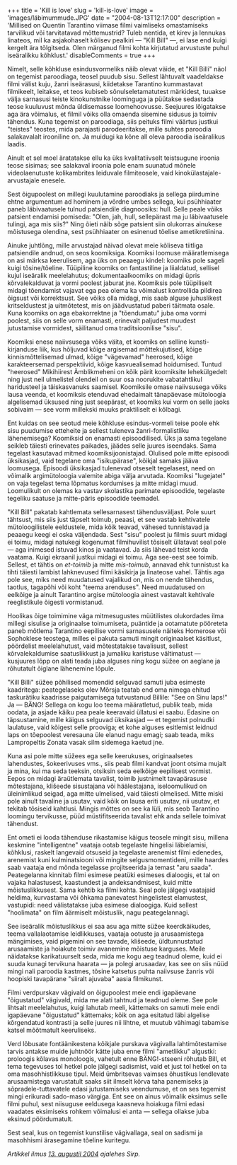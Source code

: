 +++
title = 'Kill is love'
slug = 'kill-is-love'
image = 'images/läbimummude.JPG'
date = "2004-08-13T12:17:00"
description = 'Millised on Quentin Tarantino viimase filmi vaimliseks omastamiseks tarvilikud või tarvitatavad mõttemustrid? Tuleb nentida, et kirev ja lennukas linateos, mil ka asjakohaselt kõlisev pealkiri — "Kill Bill" —, ei lase end kuigi kergelt ära tõlgitseda. Olen märganud filmi kohta kirjutatud arvustuste puhul iseäralikku kõhklust.'
disableComments = true
+++

Nimelt, selle kõhkluse esindusvormeliks näib olevat väide, et "Kill Billi" näol on tegemist paroodiaga, teosel puudub sisu. Sellest lähtuvalt vaadeldakse filmi välist kuju, žanri iseärasusi, kiidetakse Tarantino kummastavat filmikeelt, leitakse, et teos kubiseb sõnulseletamatutest märkidest, tuuakse välja sarnasusi teiste kinokunstnike loominguga ja püütakse sedastada teose kuuluvust mõnda üldisemasse loomehoovusse. Seejuures lõigatakse aga ära võimalus, et filmil võiks olla omaenda sisemine sidusus ja toimiv tähendus. Kuna tegemist on paroodiaga, siis peituks filmi väärtus justkui "teistes" teostes, mida parajasti parodeeritakse, mille suhtes paroodia salakavalalt irooniline on. Ja muidugi ka kõne all oleva paroodia iseäralikus laadis.

Ainult et sel moel äratatakse ellu ka üks kvalitatiivselt teistsugune iroonia teose sisimas; see salakaval iroonia pole enam suunatud mõnele videolaenutuste kolikambrites leiduvale filmiteosele, vaid kinokülastajale-arvustajale enesele.

Sest õigupoolest on millegi kuulutamine paroodiaks ja sellega piirdumine ehtne argumentum ad hominem ja võrdne umbes sellega, kui psühhiaater paneb läbivaatusele tulnud patsiendile diagnoosiks: hull. Selle peale võiks patsient endamisi pomiseda: "Olen, jah, hull, sellepärast ma ju läbivaatusele tulingi, aga mis siis?" Ning õieti näib sõge patsient siin olukorras ainukese mõistusega olendina, sest psühhiaater on esinenud tõelise ametikretiinina.

Ainuke juhtlõng, mille arvustajad näivad olevat meie kõliseva tiitliga patsiendile andnud, on seos koomiksiga. Koomiksi loomuse määratlemisega on asi märksa keerulisem, aga üks on peaaegu kindel: koomiks pole sageli kuigi tõsine/tõeline. Tüüpiline koomiks on fantastiline ja liialdatud, sellisel kujul iseäralik meelelahutus; dokumentaalkoomiks on midagi üpris kõrvalekalduvat ja vormi poolest jaburat jne. Koomiksis pole tüüpiliselt midagi tõendamist vajavat ega pea olema ka võimalust kontrollida pildirea õigsust või korrektsust. See võiks olla midagi, mis saab alguse juhuslikest kritseldustest ja uitmõtetest, mis on jäädvustatud paberi täitmata osale. Kuna koomiks on aga ebakorrektne ja "tõendumatu" juba oma vormi poolest, siis on selle vorm enamasti, erinevalt paljudest muudest jutustamise vormidest, säilitanud oma traditsioonilise "sisu".

Koomiksi enese naiivsusega võiks väita, et koomiks on selline kunsti-kirjanduse liik, kus hõljuvad kõige argisemad mõttekujutised, kõige kinnismõttelisemad ulmad, kõige "vägevamad" heerosed, kõige karakteersemad perspektiivid, kõige kasvuealisemad hoidumised. Tuntud "heerosed" Mikihiirest Ämblikmeheni on kõik pärit koomiksite lehekülgedelt ning just neil ulmelistel olendeil on suur osa noorukite vabatahtlikul haridusteel ja täiskasvanuks saamisel. Koomiksile omase naiivsusega võiks lausa veenda, et koomiksis etenduvad ehedaimalt tänapäevase mütoloogia algelisemad üksused ning just seepärast, et koomiks kui vorm on selle jaoks sobivaim — see vorm millekski muuks praktiliselt ei kõlbagi.

Ent kuidas on see seotud meie kõhkluse esindus-vormeli teise poole ehk sisu puudumise etteheite ja sellest tuleneva žanri-formalistliku lähenemisega? Koomiksid on enamasti episoodilised. Üks ja sama tegelane seikleb täiesti erinevates paikades, jäädes selle juures iseendaks. Sama tegelast kasutavad mitmed koomiksijoonistajad. Olulised pole mitte episoodi üksikasjad, vaid tegelane oma "isikupärase", kõikjal samaks jääva loomusega. Episoodi üksikasjad tulenevad otseselt tegelasest, need on võimalik argimütoloogia valemite abiga välja arvutada. Koomiksi "lugejatel" on vaja tegelast tema lõpmatus kordumises ja mitte midagi muud. Loomulikult on olemas ka vastav skolastika parimate episoodide, tegelaste tegeliku saatuse ja mitte-päris episoodide teemadel.

"Kill Bill" pakatab kahtlemata sellesarnasest tähendusväljast. Pole suurt tähtsust, mis siis just täpselt toimub, peaasi, et see vastab kehtivatele mütoloogilistele eeldustele, mida kõik teavad, vähesed tunnistavad ja peaaegu keegi ei oska väljendada. Sest "sisu" poolest ju filmis suurt midagi ei toimu, midagi natukegi kogenumat filmihuvilist tõsiselt üllatavat seal pole — aga inimesed istuvad kinos ja vaatavad. Ja siis lähevad teist korda vaatama. Kuigi ekraanil justkui midagi ei toimu. Aga see-eest see toimib. Sellest, et tähtis on _et-toimib_ ja mitte _mis-toimub_, annavad ehk tunnistust ka tihti täiesti lambist lahknevused filmi käsikirja ja linateose vahel. Tähtis aga pole see, miks need muudatused vajalikud on, mis on nende tähendus, taotlus, tagapõhi või koht "teema arenduses". Need muudatused on eelkõige ja ainult Tarantino argise mütoloogia ainest vastavalt kehtivale reeglistikule õigesti vormistanud.

Hoolikas õige toimimine väga mitmesugustes müütilistes olukordades ilma millegi sisulise ja originaalse toimumiseta, puäntide ja ootamatute pööreteta paneb mõtlema Tarantino eepilise vormi sarnasusele näiteks Homerose või Sophoklese teostega, milles ei pakuta samuti mingit originaalset käsitlust, pöördelist meelelahutust, vaid mõtestatakse tavalisust, sellest kõrvalekaldumise saatuslikkust ja jumaliku karistuse vältimatust — kusjuures lõpp on alati teada juba alguses ning kogu süžee on aeglane ja rõhutatult õiglane lähenemine lõpule.

"Kill Billi" süžee põhilised momendid selguvad samuti juba esimeste kaadritega: peategelaseks olev Mõrsja teatab end oma nimega ehitud taskurätiku kaadrisse paigutamisega tutvustanud Billile: "See on Sinu laps!" Ja — BÄNG! Sellega on kogu loo teema määratletud, publik teab, mida oodata, ja asjade käiku pea peale keeravaid üllatusi ei saabu. Edasine on täpsustamine, mille käigus selguvad üksikasjad — et tegemist polnudki laulatuse, vaid kõigest selle prooviga; et kohe alguses esitlemist leidnud laps on tõepoolest veresauna üle elanud nagu emagi; saab teada, miks Lampropeltis Zonata vasak silm sidemega kaetud jne.

Kuna asi pole mitte süžees ega selle keerukuses, originaalsetes lahendustes, šokeerivuses vms., siis peab filmi kandvat joont otsima mujalt ja mina, kui ma seda teeksin, otsiksin seda eelkõige eepilisest vormist. Eepos on midagi äraütlemata tavalist, toimib justnimelt tavapärasuse mõtestajana, klišeede sisustajana või häälestajana, iseloomulikud on üleinimlikud seigad, aga mitte ulmelised, vaid täiesti olmelised. Mitte miski pole ainult tavaline ja usutav, vaid kõik on lausa eriti usutav, nii usutav, et tekitab tõsiseid kahtlusi. Mingis mõttes on see ka lüli, mis seob Tarantino loomingu tervikusse, püüd müstifitseerida tavalist ehk anda sellele toimivat tähendust.

Ent ometi ei looda tähenduse rikastamise käigus teosele mingit sisu, millena keskmine "intelligentne" vaataja ootab tegelaste hingelisi läbielamisi, kõhklusi, raskelt langevaid otsuseid ja tegelaste arenemist filmi edenedes, arenemist kuni kulminatsiooni või mingite selgusmomentideni, mille haardes saab vaataja end mõnda tegelasse projitseerida ja temast "aru saada". Peategelanna kinnitab filmi esimese peatüki esimeses dialoogis, et tal on vajaka halastusest, kaastundest ja andeksandmisest, kuid mitte mõistuslikkusest. Sama kehtib ka filmi kohta. Seal pole jälgegi vaatajaid heldima, kurvastama või õhkama panevatest hingelistest elamustest, vastupidi: need välistatakse juba esimese dialoogiga. Kuid sellest "hoolimata" on film äärmiselt mõistuslik, nagu peategelannagi.

See iseäralik mõistuslikkus ei saa asu aga mitte süžee keerdkäikudes, teema vallalaotamise leidlikkuses, vaataja ootuste ja arusaamistega mängimises, vaid pigemini on see tavade, klišeede, üldtunnustatud arusaamiste ja hoiakute toimiv avanemine mõistuse karguses. Meile näidatakse karikatuurselt seda, mida me kogu aeg teadnud oleme, kuid ei suuda kunagi tervikuna haarata — ja polegi arusaadav, kas see on siis nüüd mingi nali paroodia kastmes, tõsine katsetus puhta naiivsuse žanris või hoopiski tavapärane "siiralt ajuvaba" aasia filmikunst.

Filmi verdpurskav vägivald on õigupoolest meie endi igapäevane "õigustatud" vägivald, mida me alati tahtnud ja teadnud oleme. See pole lihtsalt meelelahutus, kuigi lahutab meeli, kättemaks on samuti meie endi igapäevane "õigustatud" kättemaks; kõik on aga esitatud läbi algelise kõrgendatud kontrasti ja selle juures nii lihtne, et muutub vähimagi tabamise katsel mõõtmatult keeruliseks.

Verd lõbusate fontäänikestena kõikjale purskava vägivalla lahtimõtestamise tarvis antakse muide juhtnöör kätte juba enne filmi "ametlikku" algustki: proloogis kõlavas monoloogis, vahetult enne BÄNG!-stseeni rõhutab Bill, et tema tegevuses tol hetkel pole jälgegi sadismist, vaid et just tol hetkel on ta oma masohhistlikkuse tipul. Meid ümbritsevas vaimses õhustikus lendlevate arusaamistega varustatult saaks siit ilmselt kõrva taha panemiseks ja sõpradele-tuttavatele edasi jutustamiseks veendumuse, et on ses tegemist mingi erikuradi sado-maso värgiga. Ent see on ainus võimalik eksimus selle filmi puhul, sest niisuguse eeldusega kaasneva hoiakuga filmi edasi vaadates eksimiseks rohkem võimalusi ei anta — sellega ollakse juba eksinud pöördumatult.

Sest seal, kus on tegemist kunstilise vägivallaga, seal on sadismi ja masohhismi ärasegamine tõeline kuritegu.

_Artikkel ilmus [13. augustil 2004](https://www.sirp.ee/s1-artiklid/film/kill-is-love/) ajalehes Sirp._
